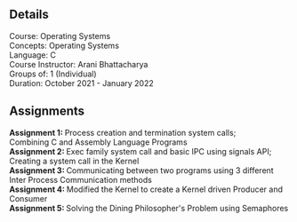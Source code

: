 <h2> Details </h2>
Course: Operating Systems <br>
Concepts: Operating Systems <br>
Language: C <br>
Course Instructor: Arani Bhattacharya <br>
Groups of: 1 (Individual) <br>
Duration: October 2021 - January 2022 <br>

<h2> Assignments </h2>
<b> Assignment 1: </b> Process creation and termination system calls; <br> Combining C and Assembly Language Programs <br>
<b> Assignment 2: </b> Exec family system call and basic IPC using signals API; <br> Creating a system call in the Kernel <br>
<b> Assignment 3: </b> Communicating between two programs using 3 different Inter Process Communication methods <br>
<b> Assignment 4: </b> Modified the Kernel to create a Kernel driven Producer and Consumer <br>
<b> Assignment 5: </b> Solving the Dining Philosopher's Problem using Semaphores <br>
